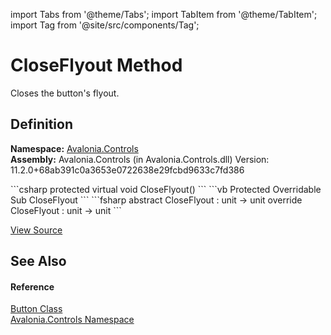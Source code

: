 import Tabs from '@theme/Tabs'; 
import TabItem from '@theme/TabItem'; 
import Tag from '@site/src/components/Tag'; 

# CloseFlyout Method


Closes the button's flyout.



## Definition
**Namespace:** <a href="N_Avalonia_Controls">Avalonia.Controls</a>  
**Assembly:** Avalonia.Controls (in Avalonia.Controls.dll) Version: 11.2.0+68ab391c0a3653e0722638e29fcbd9633c7fd386

<Tabs groupId="api-code-preview">
<TabItem value="csharp" label="C#">
```csharp
protected virtual void CloseFlyout()
```
</TabItem>
<TabItem value="vb" label="VB">
```vb
Protected Overridable Sub CloseFlyout
```
</TabItem>
<TabItem value="fsharp" label="F#">
```fsharp
abstract CloseFlyout : unit -> unit 
override CloseFlyout : unit -> unit 
```
</TabItem>
</Tabs>



<a href="https://github.com/AvaloniaUI/Avalonia/tree/master/srcAvalonia.Controls/Button.cs#L370" title="View the source code">View Source</a>



## See Also


#### Reference
<a href="T_Avalonia_Controls_Button">Button Class</a>  
<a href="N_Avalonia_Controls">Avalonia.Controls Namespace</a>  
